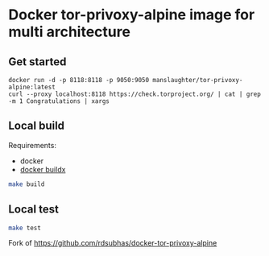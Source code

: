 # Docker tor-privoxy-alpine image for multi architecture


## Get started

```
docker run -d -p 8118:8118 -p 9050:9050 manslaughter/tor-privoxy-alpine:latest
curl --proxy localhost:8118 https://check.torproject.org/ | cat | grep -m 1 Congratulations | xargs
```

## Local build

Requirements:
* docker
* [docker buildx](https://docs.docker.com/buildx/working-with-buildx/)

```sh
make build
```

## Local test

```sh
make test
```

Fork of https://github.com/rdsubhas/docker-tor-privoxy-alpine

